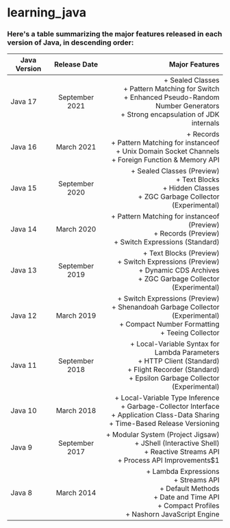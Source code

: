 # learning_java

### Here's a table summarizing the major features released in each version of Java, in descending order:


| Java Version        | Release Date           | Major Features  |
| ------------- |:-------------:| -----:|
| Java 17      | September 2021 | +  Sealed Classes<br>+ Pattern Matching for Switch<br>+ Enhanced Pseudo-Random Number Generators<br>+ Strong encapsulation of JDK internals |
| Java 16     | March 2021	      |   + Records<br>+ Pattern Matching for instanceof<br>+ Unix Domain Socket Channels<br>+ Foreign Function & Memory API |
| Java 15 | September 2020      |    + Sealed Classes (Preview)<br>+ Text Blocks<br>+ Hidden Classes<br>+ ZGC Garbage Collector (Experimental) |
| Java 14      | March 2020	      |   + Pattern Matching for instanceof (Preview)<br>+ Records (Preview)<br>+ Switch Expressions (Standard) |
| Java 13	 | September 2019      |    + Text Blocks (Preview)<br>+ Switch Expressions (Preview)<br>+ Dynamic CDS Archives<br>+ ZGC Garbage Collector (Experimental) |
| Java 12	      | March 2019	      |   + Switch Expressions (Preview)<br>+ Shenandoah Garbage Collector (Experimental)<br>+ Compact Number Formatting<br>+ Teeing Collector |
| Java 11 | September 2018      |    + Local-Variable Syntax for Lambda Parameters<br>+ HTTP Client (Standard)<br>+ Flight Recorder (Standard)<br>+ Epsilon Garbage Collector (Experimental) |
| Java 10      | March 2018      |   + Local-Variable Type Inference<br>+ Garbage-Collector Interface<br>+ Application Class-Data Sharing<br>+ Time-Based Release Versioning |
| Java 9 | September 2017      |    + Modular System (Project Jigsaw)<br>+ JShell (Interactive Shell)<br>+ Reactive Streams API<br>+ Process API Improvements$1 |
| Java 8      | March 2014      |   + Lambda Expressions<br>+ Streams API<br>+ Default Methods<br>+ Date and Time API<br>+ Compact Profiles<br>+ Nashorn JavaScript Engine |

